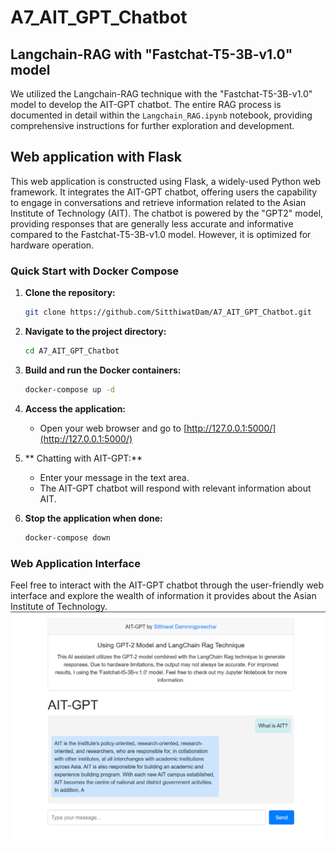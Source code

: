 # A7_AIT_GPT_Chatbot

## Langchain-RAG with "Fastchat-T5-3B-v1.0" model
We utilized the Langchain-RAG technique with the "Fastchat-T5-3B-v1.0" model to develop the AIT-GPT chatbot. The entire RAG process is documented in detail within the `Langchain_RAG.ipynb` notebook, providing comprehensive instructions for further exploration and development.


## Web application with Flask
This web application is constructed using Flask, a widely-used Python web framework. It integrates the AIT-GPT chatbot, offering users the capability to engage in conversations and retrieve information related to the Asian Institute of Technology (AIT). The chatbot is powered by the "GPT2" model, providing responses that are generally less accurate and informative compared to the Fastchat-T5-3B-v1.0 model. However, it is optimized for hardware operation.

### Quick Start with Docker Compose

1. **Clone the repository:**
    ```bash
    git clone https://github.com/SitthiwatDam/A7_AIT_GPT_Chatbot.git
    ```

2. **Navigate to the project directory:**
    ```bash
    cd A7_AIT_GPT_Chatbot
    ```

3. **Build and run the Docker containers:**
    ```bash
    docker-compose up -d
    ```

4. **Access the application:**
    - Open your web browser and go to [http://127.0.0.1:5000/](http://127.0.0.1:5000/)

5. ** Chatting with AIT-GPT:**
    - Enter your message in the text area.
    - The AIT-GPT chatbot will respond with relevant information about AIT.

6. **Stop the application when done:**
    ```bash
    docker-compose down
    ```

### Web Application Interface
Feel free to interact with the AIT-GPT chatbot through the user-friendly web interface and explore the wealth of information it provides about the Asian Institute of Technology.
![Web application interface](./Webapp.png)



